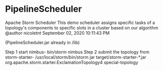 # PipelineScheduler
Apache Storm Scheduler
This demo scheduler assigns specific tasks of a topology's components to specific slots in a cluster based on our algorithm
@author nicoletnt September 02, 2020 10:11:43 PM

(PipelineScheduler.jar already in /lib)

Step 1 start nimbus-  bin/storm nimbus
Step 2 submit the topology from storm-starter- /usr/local/storm/bin/storm jar target/storm-starter-*.jar org.apache.storm.starter.ExclamationTopology4 special-topology
